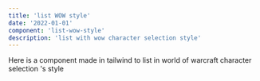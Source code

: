 ```yaml
---
title: 'list WOW style'
date: '2022-01-01'
component: 'list-wow-style'
description: 'list with wow character selection style'
---
```

Here is a component made in tailwind to list in world of warcraft character selection 's style
